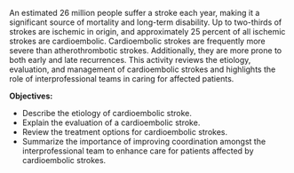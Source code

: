 An estimated 26 million people suffer a stroke each year, making it a significant source of mortality and long-term disability. Up to two-thirds of strokes are ischemic in origin, and approximately 25 percent of all ischemic strokes are cardioembolic. Cardioembolic strokes are frequently more severe than atherothrombotic strokes. Additionally, they are more prone to both early and late recurrences. This activity reviews the etiology, evaluation, and management of cardioembolic strokes and highlights the role of interprofessional teams in caring for affected patients.

**Objectives:**
- Describe the etiology of cardioembolic stroke.
- Explain the evaluation of a cardioembolic stroke.
- Review the treatment options for cardioembolic strokes.
- Summarize the importance of improving coordination amongst the interprofessional team to enhance care for patients affected by cardioembolic strokes.